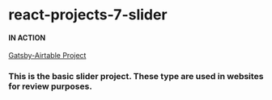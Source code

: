 # react-projects-7-slider

#### IN ACTION

[Gatsby-Airtable Project](https://gatsby-airtable-design-project.netlify.app/)

### This is the basic slider project. These type are used in websites for review purposes.
